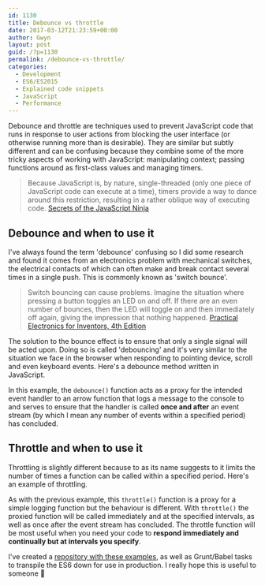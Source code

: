 ```yaml
---
id: 1130
title: Debounce vs throttle
date: 2017-03-12T21:23:59+00:00
author: Gwyn
layout: post
guid: /?p=1130
permalink: /debounce-vs-throttle/
categories:
  - Development
  - ES6/ES2015
  - Explained code snippets
  - JavaScript
  - Performance
---
```

Debounce and throttle are techniques used to prevent JavaScript code that runs in response to user actions from blocking the user interface (or otherwise running more than is desirable). They are similar but subtly different and can be confusing because they combine some of the more tricky aspects of working with JavaScript: manipulating context; passing functions around as first-class values and managing timers.

> Because JavaScript is, by nature, single-threaded (only one piece of JavaScript code can execute at a time), timers provide a way to dance around this restriction, resulting in a rather oblique way of executing code. [Secrets of the JavaScript Ninja](https://www.safaribooksonline.com/library/view/secrets-of-the/9781933988696/)

## Debounce and when to use it

I've always found the term 'debounce' confusing so I did some research and found it comes from an electronics problem with mechanical switches, the electrical contacts of which can often make and break contact several times in a single push. This is commonly known as 'switch bounce'.

> Switch bouncing can cause problems. Imagine the situation where pressing a button toggles an LED on and off. If there are an even number of bounces, then the LED will toggle on and then immediately off again, giving the impression that nothing happened. [Practical Electronics for Inventors, 4th Edition](https://www.safaribooksonline.com/library/view/practical-electronics-for/9781259587559/)

The solution to the bounce effect is to ensure that only a single signal will be acted upon. Doing so is called 'debouncing' and it's very similar to the situation we face in the browser when responding to pointing device, scroll and even keyboard events. Here's a debounce method written in JavaScript.



In this example, the `debounce()` function acts as a proxy for the intended event handler to an arrow function that logs a message to the console to and serves to ensure that the handler is called **once and after** an event stream (by which I mean any number of events within a specified period) has concluded.

## Throttle and when to use it

Throttling is slightly different because to as its name suggests to it limits the number of times a function can be called within a specified period. Here's an example of throttling.



As with the previous example, this `throttle()` function is a proxy for a simple logging function but the behaviour is different. With `throttle()` the proxied function will be called immediately and at the specified intervals, as well as once after the event stream has concluded. The throttle function will be most useful when you need your code to **respond immediately and continually but at intervals you specify**.

I've created a [repository with these examples](https://github.com/gtvj/debounce-throttle), as well as Grunt/Babel tasks to transpile the ES6 down for use in production. I really hope this is useful to someone 🙂